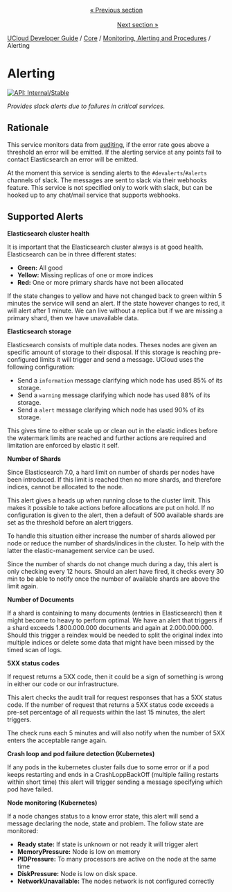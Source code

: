 <p align='center'>
<a href='/docs/developer-guide/core/monitoring/grafana.md'>« Previous section</a>
&nbsp;&nbsp;&nbsp;&nbsp;&nbsp;&nbsp;&nbsp;&nbsp;&nbsp;&nbsp;&nbsp;&nbsp;&nbsp;&nbsp;&nbsp;&nbsp;&nbsp;&nbsp;&nbsp;&nbsp;&nbsp;&nbsp;&nbsp;&nbsp;&nbsp;&nbsp;&nbsp;&nbsp;&nbsp;&nbsp;&nbsp;&nbsp;&nbsp;&nbsp;&nbsp;&nbsp;&nbsp;&nbsp;&nbsp;&nbsp;&nbsp;&nbsp;&nbsp;&nbsp;&nbsp;&nbsp;&nbsp;&nbsp;&nbsp;&nbsp;&nbsp;&nbsp;&nbsp;&nbsp;&nbsp;&nbsp;&nbsp;&nbsp;&nbsp;&nbsp;&nbsp;&nbsp;&nbsp;&nbsp;&nbsp;&nbsp;&nbsp;&nbsp;&nbsp;&nbsp;&nbsp;&nbsp;&nbsp;&nbsp;&nbsp;&nbsp;&nbsp;&nbsp;&nbsp;&nbsp;&nbsp;&nbsp;&nbsp;&nbsp;&nbsp;&nbsp;&nbsp;&nbsp;&nbsp;&nbsp;&nbsp;&nbsp;&nbsp;&nbsp;&nbsp;&nbsp;&nbsp;&nbsp;&nbsp;&nbsp;&nbsp;&nbsp;&nbsp;&nbsp;&nbsp;&nbsp;&nbsp;&nbsp;&nbsp;&nbsp;&nbsp;&nbsp;&nbsp;&nbsp;&nbsp;&nbsp;&nbsp;&nbsp;&nbsp;&nbsp;&nbsp;&nbsp;&nbsp;&nbsp;&nbsp;&nbsp;&nbsp;&nbsp;&nbsp;&nbsp;&nbsp;&nbsp;&nbsp;&nbsp;&nbsp;&nbsp;&nbsp;&nbsp;&nbsp;&nbsp;&nbsp;&nbsp;&nbsp;&nbsp;&nbsp;&nbsp;&nbsp;&nbsp;&nbsp;&nbsp;&nbsp;&nbsp;&nbsp;<a href='/docs/developer-guide/core/monitoring/scripts/redis.md'>Next section »</a>
</p>


[UCloud Developer Guide](/docs/developer-guide/README.md) / [Core](/docs/developer-guide/core/README.md) / [Monitoring, Alerting and Procedures](/docs/developer-guide/core/monitoring/README.md) / Alerting
# Alerting

[![API: Internal/Stable](https://img.shields.io/static/v1?label=API&message=Internal/Stable&color=red&style=flat-square)](/docs/developer-guide/core/api-conventions.md)

_Provides slack alerts due to failures in critical services._

## Rationale

This service monitors data from [auditing](./auditing.md), if the error
rate goes above a threshold an error will be emitted. If the alerting service
at any points fail to contact Elasticsearch an error will be emitted.

At the moment this service is sending alerts to the `#devalerts`/`#alerts`
    channels of slack. The messages are sent to slack via their webhooks feature.
This service is not specified only to work with slack, but can be hooked up to
any chat/mail service that supports webhooks.

## Supported Alerts

**Elasticsearch cluster health**

It is important that the Elasticsearch cluster always is at good health. Elasticsearch can be in three different states:

  - **Green:** All good
  - **Yellow:** Missing replicas of one or more indices
  - **Red:** One or more primary shards have not been allocated

If the state changes to yellow and have not changed back to green within 5 minutes the service will send an 
alert. If the state however changes to red, it will alert after 1 minute. We can live without a replica but if
we are missing a primary shard, then we have unavailable data.

**Elasticsearch storage**

Elasticsearch consists of multiple data nodes. Theses nodes are given an specific amount of storage to their 
disposal. If this storage is reaching pre-configured limits it will trigger and send a message.
UCloud uses the following configuration:

- Send a `information` message clarifying which node has used 85% of its
storage.
- Send a `warning` message clarifying which node has used 88% of its storage.
- Send a `alert` message clarifying which node has used 90% of its storage.

This gives time to either scale up or clean out in the elastic indices before the watermark limits are reached
and further actions are required and limitation are enforced by elastic it self.

**Number of Shards**

Since Elasticsearch 7.0, a hard limit on number of shards per nodes have been introduced.
If this limit is reached then no more shards, and therefore indices, cannot be allocated to
the node.

This alert gives a heads up when running close to the cluster limit. This makes it possible to
take actions before allocations are put on hold. If no configuration is given to the alert, then
a default of 500 available shards are set as the threshold before an alert triggers.

To handle this situation either increase the number of shards allowed per node or reduce the number
of shards/indices in the cluster. To help with the latter the elastic-management service can be used.

Since the number of shards do not change much during a day, this alert is only
checking every 12 hours. Should an alert have fired, it checks every 30 min to be able to notify
once the number of available shards are above the limit again.

**Number of Documents**

If a shard is containing to many documents (entries in Elasticsearch) then it might
become to heavy to perform optimal. We have an alert that triggers if a shard 
exceeds 1.800.000.000 documents and again at 2.000.000.000. Should this trigger
a reindex would be needed to split the original index into multiple indices or
delete some data that might have been missed by the timed scan of logs. 


**5XX status codes**

If request returns a 5XX code, then it could be a sign of something is wrong in either our code or our
infrastructure.

This alert checks the audit trail for request responses that has a 5XX status code.
If the number of request that returns a 5XX status code exceeds a pre-set
percentage of all requests within the last 15 minutes, the alert triggers.

The check runs each 5 minutes and will also notify when the number of 5XX enters the acceptable range again.

**Crash loop and pod failure detection (Kubernetes)**

If any pods in the kubernetes cluster fails due to some error or if a pod keeps restarting and ends in a 
CrashLoppBackOff (multiple failing restarts within short time) this alert will trigger sending a message
specifying which pod have failed.

**Node monitoring (Kubernetes)**

If a node changes status to a know error state, this alert will send a message declaring the node, state and
problem. The follow state are monitored:

- **Ready state:** If state is unknown or not ready it will trigger alert
- **MemoryPressure:** Node is low on memory
- **PIDPressure:** To many processors are active on the node at the same time
- **DiskPressure:** Node is low on disk space.
- **NetworkUnavailable:** The nodes network is not configured correctly


